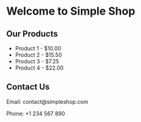 <!DOCTYPE html>
<html lang="en">
<head>
  <meta charset="UTF-8" />
  <title>Simple Shop</title>
</head>
<body>
  <h1>Welcome to Simple Shop</h1>
  <h2>Our Products</h2>
  <ul>
    <li>Product 1 - $10.00</li>
    <li>Product 2 - $15.50</li>
    <li>Product 3 - $7.25</li>
    <li>Product 4 - $22.00</li>
  </ul>
  
  <h2>Contact Us</h2>
  <p>Email: contact@simpleshop.com</p>
  <p>Phone: +1 234 567 890</p>
</body>
</html>
